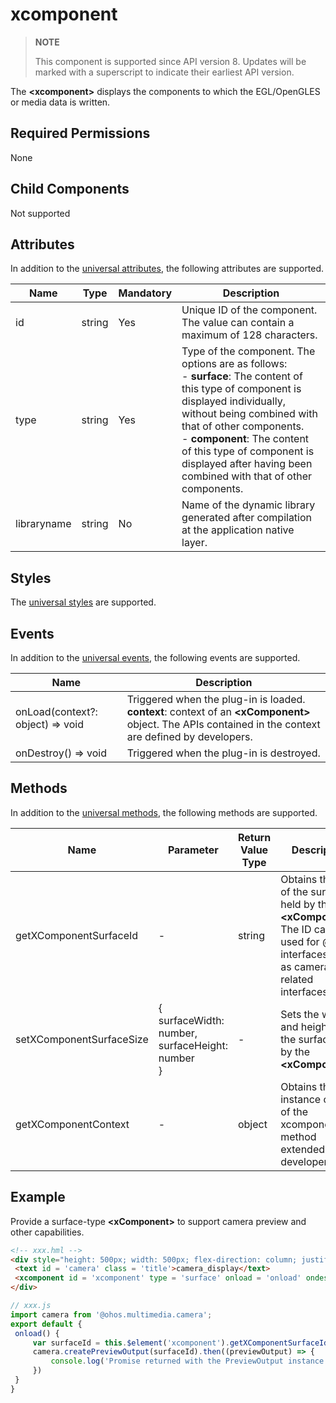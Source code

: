 # xcomponent

> **NOTE**
> 
> This component is supported since API version 8. Updates will be marked with a superscript to indicate their earliest API version.

The **\<xcomponent>** displays the components to which the EGL/OpenGLES or media data is written.

## Required Permissions

None

## Child Components

Not supported

## Attributes

In addition to the [universal attributes](js-components-common-attributes.md), the following attributes are supported.

| Name         | Type  | Mandatory  | Description                                      |
| ----------- | ------ | ---- | ---------------------------------------- |
| id          | string | Yes   | Unique ID of the component. The value can contain a maximum of 128 characters.                  |
| type        | string | Yes   | Type of the component. The options are as follows:<br>- **surface**: The content of this type of component is displayed individually, without being combined with that of other components.<br>- **component**: The content of this type of component is displayed after having been combined with that of other components.<br>|
| libraryname | string | No   | Name of the dynamic library generated after compilation at the application native layer.                     |

## Styles

The [universal styles](js-components-common-styles.md) are supported.

## Events

In addition to the [universal events](js-components-common-events.md), the following events are supported.

| Name                              | Description                                    |
| -------------------------------- | ---------------------------------------- |
| onLoad(context?: object) => void | Triggered when the plug-in is loaded.<br>**context**: context of an **\<xComponent>** object. The APIs contained in the context are defined by developers.|
| onDestroy() => void              | Triggered when the plug-in is destroyed.                            |

## Methods

In addition to the [universal methods](js-components-common-methods.md), the following methods are supported.

| Name                      | Parameter                                      | Return Value Type | Description                                      |
| ------------------------ | ---------------------------------------- | ------ | ---------------------------------------- |
| getXComponentSurfaceId   | -                                        | string | Obtains the ID of the surface held by the **\<xComponent>**. The ID can be used for @ohos interfaces, such as camera-related interfaces.|
| setXComponentSurfaceSize | {<br>surfaceWidth: number,<br>surfaceHeight: number  <br>} | -      | Sets the width and height of the surface held by the **\<xComponent>**.            |
| getXComponentContext     | -                                        | object | Obtains the instance object of the xcomponent method extended by the developer.              |

## Example

Provide a surface-type **\<xComponent>** to support camera preview and other capabilities.

   ```html
<!-- xxx.hml -->
<div style="height: 500px; width: 500px; flex-direction: column; justify-content: center; align-items: center;">
	<text id = 'camera' class = 'title'>camera_display</text>
	<xcomponent id = 'xcomponent' type = 'surface' onload = 'onload' ondestroy = 'ondestroy'></xcomponent>
</div>
   ```

   ```js
// xxx.js
import camera from '@ohos.multimedia.camera';
export default {
    onload() {
        var surfaceId = this.$element('xcomponent').getXComponentSurfaceId();
        camera.createPreviewOutput(surfaceId).then((previewOutput) => {
            console.log('Promise returned with the PreviewOutput instance');
        })
    }
}
   ```
